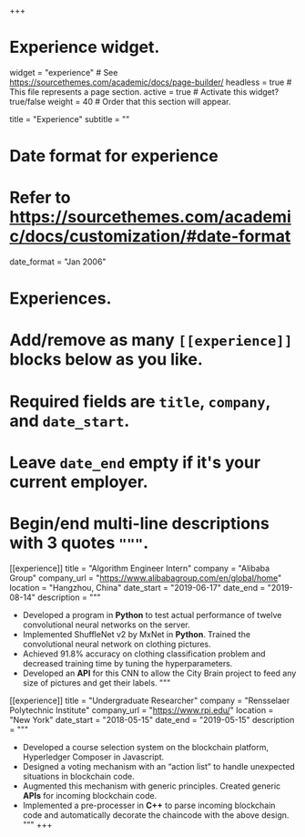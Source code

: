 +++
# Experience widget.
widget = "experience"  # See https://sourcethemes.com/academic/docs/page-builder/
headless = true  # This file represents a page section.
active = true  # Activate this widget? true/false
weight = 40  # Order that this section will appear.

title = "Experience"
subtitle = ""

# Date format for experience
#   Refer to https://sourcethemes.com/academic/docs/customization/#date-format
date_format = "Jan 2006"

# Experiences.
#   Add/remove as many `[[experience]]` blocks below as you like.
#   Required fields are `title`, `company`, and `date_start`.
#   Leave `date_end` empty if it's your current employer.
#   Begin/end multi-line descriptions with 3 quotes `"""`.
[[experience]]
  title = "Algorithm Engineer Intern"
  company = "Alibaba Group"
  company_url = "https://www.alibabagroup.com/en/global/home"
  location = "Hangzhou, China"
  date_start = "2019-06-17"
  date_end = "2019-08-14"
  description = """
  
  * Developed a program in **Python** to test actual performance of  twelve convolutional neural networks on the server.
  * Implemented ShuffleNet v2 by MxNet in **Python**. Trained the convolutional neural network on clothing pictures.
  * Achieved 91.8% accuracy on clothing classification problem and decreased training time by tuning the hyperparameters.
  * Developed an **API** for this CNN to allow the City Brain project to feed any size of pictures and get their labels.
  """

[[experience]]
  title = "Undergraduate Researcher"
  company = "Rensselaer Polytechnic Institute"
  company_url = "https://www.rpi.edu/"
  location = "New York"
  date_start = "2018-05-15"
  date_end = "2019-05-15"
  description = """
  
  * Developed a course selection system on the blockchain platform, Hyperledger Composer in Javascript.
  *	Designed a voting mechanism with an “action list” to handle unexpected situations in blockchain code.
  *	Augmented this mechanism with generic principles. Created generic **APIs** for incoming blockchain code.
  *	Implemented a pre-processer in **C++** to parse incoming blockchain code and automatically decorate the chaincode with the above design.
  """
+++
